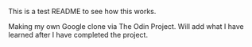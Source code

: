 This is a test README to see how this works.

Making my own Google clone via The Odin Project. Will add what I have learned after I have completed the project.
